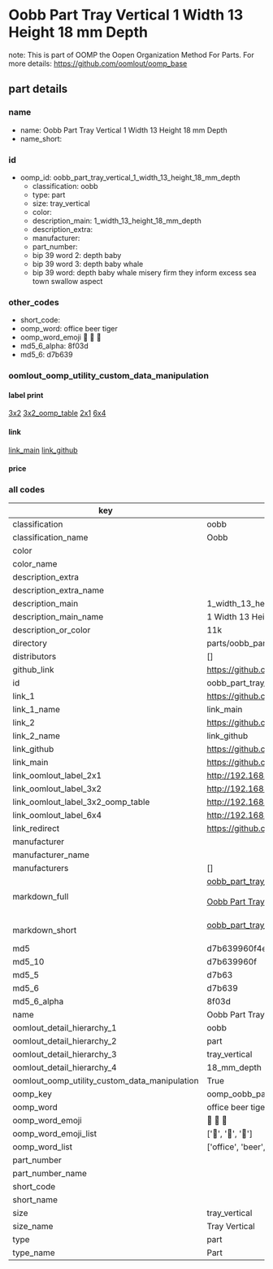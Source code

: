 # Oobb Part Tray Vertical 1 Width 13 Height 18 mm Depth  

note: This is part of OOMP the Oopen Organization Method For Parts. For more details: https://github.com/oomlout/oomp_base

##  part details
  







### name
* name: Oobb Part Tray Vertical 1 Width 13 Height 18 mm Depth
* name_short: 
### id
* oomp_id: oobb_part_tray_vertical_1_width_13_height_18_mm_depth
  * classification: oobb
  * type: part
  * size: tray_vertical
  * color: 
  * description_main: 1_width_13_height_18_mm_depth
  * description_extra: 
  * manufacturer: 
  * part_number: 
  * bip 39 word 2: depth baby
  * bip 39 word 3: depth baby whale
  * bip 39 word: depth baby whale misery firm they inform excess sea town swallow aspect

### other_codes
* short_code: 
* oomp_word: office beer tiger
* oomp_word_emoji :office: :beer: :tiger:
* md5_6_alpha: 8f03d
* md5_6: d7b639






### oomlout_oomp_utility_custom_data_manipulation
#### label print
[3x2](http://192.168.1.245:1112/?label=oomp%208f03d)
[3x2_oomp_table](http://192.168.1.108:1112/?label=oomp%208f03d)
[2x1](http://192.168.1.242:1112/?label=oomp%208f03d)
[6x4](http://192.168.1.55:1112/?label=oomp%208f03d)    

#### link

[link_main](https://github.com/oomlout/oomlout_oomp_version_1_messy/tree/main/parts/oobb_part_tray_vertical_1_width_13_height_18_mm_depth) [link_github](https://github.com/oomlout/oomlout_oomp_version_1_messy/tree/main/parts/oobb_part_tray_vertical_1_width_13_height_18_mm_depth)                             

#### price







### all codes 
| key | value |  
| --- | --- |  
| classification | oobb |  
| classification_name | Oobb |  
| color |  |  
| color_name |  |  
| description_extra |  |  
| description_extra_name |  |  
| description_main | 1_width_13_height_18_mm_depth |  
| description_main_name | 1 Width 13 Height 18 mm Depth |  
| description_or_color | 11k |  
| directory | parts/oobb_part_tray_vertical_1_width_13_height_18_mm_depth |  
| distributors | [] |  
| github_link | https://github.com/oomlout/oomlout_oomp_part_src/tree/main/parts/oobb_part_tray_vertical_1_width_13_height_18_mm_depth |  
| id | oobb_part_tray_vertical_1_width_13_height_18_mm_depth |  
| link_1 | https://github.com/oomlout/oomlout_oomp_version_1_messy/tree/main/parts/oobb_part_tray_vertical_1_width_13_height_18_mm_depth |  
| link_1_name | link_main |  
| link_2 | https://github.com/oomlout/oomlout_oomp_version_1_messy/tree/main/parts/oobb_part_tray_vertical_1_width_13_height_18_mm_depth |  
| link_2_name | link_github |  
| link_github | https://github.com/oomlout/oomlout_oomp_version_1_messy/tree/main/parts/oobb_part_tray_vertical_1_width_13_height_18_mm_depth |  
| link_main | https://github.com/oomlout/oomlout_oomp_version_1_messy/tree/main/parts/oobb_part_tray_vertical_1_width_13_height_18_mm_depth |  
| link_oomlout_label_2x1 | http://192.168.1.242:1112/?label=oomp%208f03d |  
| link_oomlout_label_3x2 | http://192.168.1.245:1112/?label=oomp%208f03d |  
| link_oomlout_label_3x2_oomp_table | http://192.168.1.108:1112/?label=oomp%208f03d |  
| link_oomlout_label_6x4 | http://192.168.1.55:1112/?label=oomp%208f03d |  
| link_redirect | https://github.com/oomlout/oomlout_oomp_version_1_messy/tree/main/parts/oobb_part_tray_vertical_1_width_13_height_18_mm_depth |  
| manufacturer |  |  
| manufacturer_name |  |  
| manufacturers | [] |  
| markdown_full | [oobb_part_tray_vertical_1_width_13_height_18_mm_depth](none)<br>[](none)<br>[Oobb Part Tray Vertical 1 Width 13 Height 18 Mm Depth](none)<br><br> |  
| markdown_short | [oobb_part_tray_vertical_1_width_13_height_18_mm_depth](none)<br><br> |  
| md5 | d7b639960f4e8e73822ba8dbf34441d9 |  
| md5_10 | d7b639960f |  
| md5_5 | d7b63 |  
| md5_6 | d7b639 |  
| md5_6_alpha | 8f03d |  
| name | Oobb Part Tray Vertical 1 Width 13 Height 18 mm Depth |  
| oomlout_detail_hierarchy_1 | oobb |  
| oomlout_detail_hierarchy_2 | part |  
| oomlout_detail_hierarchy_3 | tray_vertical |  
| oomlout_detail_hierarchy_4 | 18_mm_depth |  
| oomlout_oomp_utility_custom_data_manipulation | True |  
| oomp_key | oomp_oobb_part_tray_vertical_1_width_13_height_18_mm_depth |  
| oomp_word | office beer tiger |  
| oomp_word_emoji | :office: :beer: :tiger: |  
| oomp_word_emoji_list | [':office:', ':beer:', ':tiger:'] |  
| oomp_word_list | ['office', 'beer', 'tiger'] |  
| part_number |  |  
| part_number_name |  |  
| short_code |  |  
| short_name |  |  
| size | tray_vertical |  
| size_name | Tray Vertical |  
| type | part |  
| type_name | Part |  
